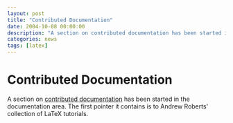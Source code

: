 ```yaml
---
layout: post
title: "Contributed Documentation"
date: 2004-10-08 00:00:00
description: "A section on contributed documentation has been started in the documentation / help area."
categories: news
tags: [latex]
---
```


# Contributed Documentation

A section on [contributed documentation]({{site.baseurl}}/help/documentation#contributed-documentation) has been started in the documentation area. The first pointer it contains is to Andrew Roberts' collection of LaTeX tutorials.
